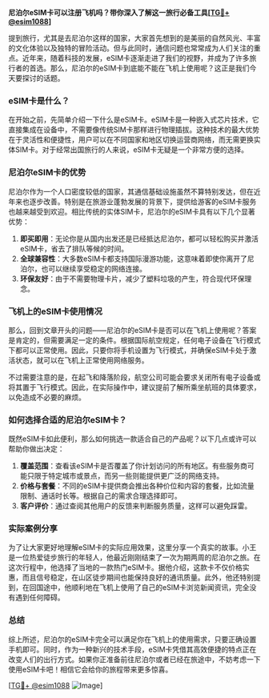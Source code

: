 **尼泊尔eSIM卡可以注册飞机吗？带你深入了解这一旅行必备工具[[TG💪+ @esim1088](https://t.me/s/esim1088)]**

提到旅行，尤其是去尼泊尔这样的国家，大家首先想到的是美丽的自然风光、丰富的文化体验以及独特的冒险活动。但与此同时，通信问题也常常成为人们关注的重点。近年来，随着科技的发展，eSIM卡逐渐走进了我们的视野，并成为了许多旅行者的首选。那么，尼泊尔的eSIM卡到底能不能在飞机上使用呢？这正是我们今天要探讨的话题。

### eSIM卡是什么？

在开始之前，先简单介绍一下什么是eSIM卡。eSIM卡是一种嵌入式芯片技术，它直接集成在设备中，不需要像传统SIM卡那样进行物理插拔。这种技术的最大优势在于灵活性和便捷性，用户可以在不同国家和地区切换运营商网络，而无需更换实体SIM卡。对于经常出国旅行的人来说，eSIM卡无疑是一个非常方便的选择。

### 尼泊尔eSIM卡的优势

尼泊尔作为一个人口密度较低的国家，其通信基础设施虽然不算特别发达，但在近年来也逐步改善。特别是在旅游业蓬勃发展的背景下，提供给游客的eSIM卡服务也越来越受到欢迎。相比传统的实体SIM卡，尼泊尔的eSIM卡具有以下几个显著优势：

1. **即买即用**：无论你是从国内出发还是已经抵达尼泊尔，都可以轻松购买并激活eSIM卡，省去了排队等候的时间。
2. **全球兼容性**：大多数eSIM卡都支持国际漫游功能，这意味着即使你离开了尼泊尔，也可以继续享受稳定的网络连接。
3. **环保友好**：由于不需要物理卡片，减少了塑料垃圾的产生，符合现代环保理念。

### 飞机上的eSIM卡使用情况

那么，回到文章开头的问题——尼泊尔的eSIM卡是否可以在飞机上使用呢？答案是肯定的，但需要满足一定的条件。根据国际航空规定，任何电子设备在飞行模式下都可以正常使用。因此，只要你将手机设置为飞行模式，并确保eSIM卡处于激活状态，就可以在飞机上正常使用网络服务。

不过需要注意的是，在起飞和降落阶段，航空公司可能会要求关闭所有电子设备或将其置于飞行模式。因此，在实际操作中，建议提前了解所乘坐航班的具体要求，以免造成不必要的麻烦。

### 如何选择合适的尼泊尔eSIM卡？

既然eSIM卡如此便利，那么如何挑选一款适合自己的产品呢？以下几点或许可以帮助你做出决定：

1. **覆盖范围**：查看该eSIM卡是否覆盖了你计划访问的所有地区。有些服务商可能只限于特定城市或景点，而另一些则能提供更广泛的网络支持。
2. **价格与套餐**：不同的eSIM卡提供商会推出各种价位和内容的套餐，比如流量限制、通话时长等。根据自己的需求合理选择即可。
3. **客户评价**：通过查阅其他用户的反馈来判断服务质量，这样可以避免踩雷。

### 实际案例分享

为了让大家更好地理解eSIM卡的实际应用效果，这里分享一个真实的故事。小王是一位热爱徒步旅行的年轻人，他最近刚刚结束了一次为期两周的尼泊尔之旅。在这次行程中，他选择了当地的一款热门eSIM卡。据他介绍，这款卡不仅价格实惠，而且信号稳定，在山区徒步期间也能保持良好的通讯质量。此外，他还特别提到，在回国途中，他顺利地在飞机上使用了自己的eSIM卡浏览新闻资讯，完全没有遇到任何障碍。

### 总结

综上所述，尼泊尔的eSIM卡完全可以满足你在飞机上的使用需求，只要正确设置手机即可。同时，作为一种新兴的技术手段，eSIM卡凭借其高效便捷的特点正在改变人们的出行方式。如果你正准备前往尼泊尔或者已经在旅途中，不妨考虑一下使用eSIM卡吧！相信它会给你的旅程带来更多惊喜。

[[TG💪+ @esim1088](https://t.me/s/esim1088) ![Image](https://i.postimg.cc/4NQfJmqS/Snipaste-2025-05-13-00-14-12.png)]
